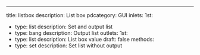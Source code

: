 ---
title: listbox
description: List box
pdcategory: GUI
inlets:
  1st:
  - type: list
    description: Set and output list
  - type: bang
    description: Output list
outlets:
  1st:
  - type: list
    description: List box value
draft: false
methods:
- type: set <list>
  description: Set list without output